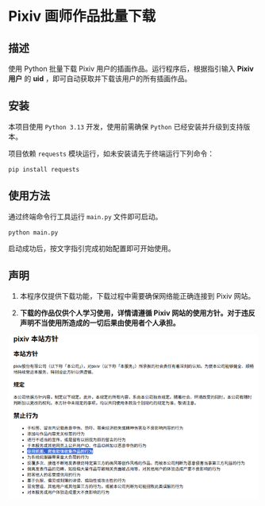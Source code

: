 # Pixiv 画师作品批量下载

## 描述

使用 Python 批量下载 Pixiv 用户的插画作品。运行程序后，根据指引输入 **Pixiv 用户** 的 **uid** ，即可自动获取并下载该用户的所有插画作品。

## 安装

本项目使用 `Python 3.13` 开发，使用前需确保 `Python` 已经安装并升级到支持版本。

项目依赖 `requests` 模块运行，如未安装请先于终端运行下列命令：

```
pip install requests
```

## 使用方法

通过终端命令行工具运行 `main.py` 文件即可启动。

```
python main.py
```

启动成功后，按文字指引完成初始配置即可开始使用。

## 声明

1. 本程序仅提供下载功能，下载过程中需要确保网络能正确连接到 Pixiv 网站。

2. **下载的作品仅供个人学习使用，详情请遵循 Pixiv 网站的使用方针。对于违反声明不当使用所造成的一切后果由使用者个人承担。**

![image-20250805135136190](./res/images/pixiv-Guidelines.png)
